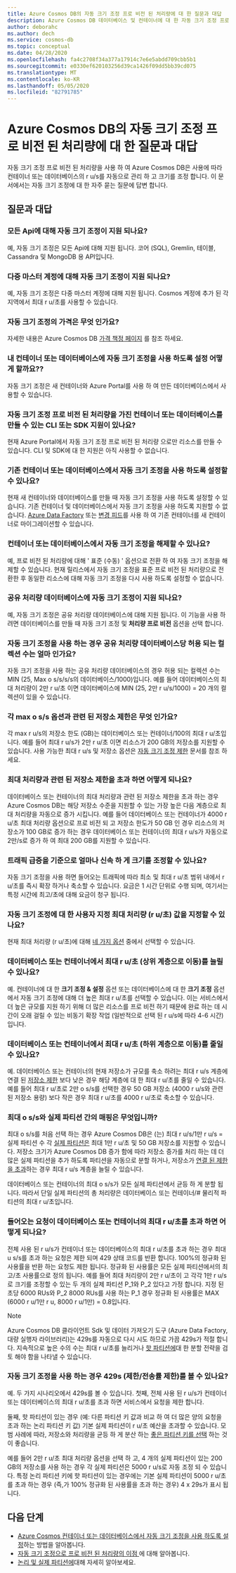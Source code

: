 ```yaml
---
title: Azure Cosmos DB의 자동 크기 조정 프로 비전 된 처리량에 대 한 질문과 대답
description: Azure Cosmos DB 데이터베이스 및 컨테이너에 대 한 자동 크기 조정 프로 비전 된 처리량에 대 한 질문과 대답
author: deborahc
ms.author: dech
ms.service: cosmos-db
ms.topic: conceptual
ms.date: 04/28/2020
ms.openlocfilehash: fa4c2708f34a377a17914c7e6e5abdd709cbb5b1
ms.sourcegitcommit: e0330ef620103256d39ca1426f09dd5bb39cd075
ms.translationtype: MT
ms.contentlocale: ko-KR
ms.lasthandoff: 05/05/2020
ms.locfileid: "82791785"
---
```

# <a name="frequently-asked-questions-about-autoscale-provisioned-throughput-in-azure-cosmos-db"></a>Azure Cosmos DB의 자동 크기 조정 프로 비전 된 처리량에 대 한 질문과 대답

자동 크기 조정 프로 비전 된 처리량을 사용 하 여 Azure Cosmos DB은 사용에 따라 컨테이너 또는 데이터베이스의 r u/s를 자동으로 관리 하 고 크기를 조정 합니다. 이 문서에서는 자동 크기 조정에 대 한 자주 묻는 질문에 답변 합니다.

## <a name="frequently-asked-questions"></a>질문과 대답

### <a name="is-autoscale-supported-for-all-apis"></a>모든 Api에 대해 자동 크기 조정이 지원 되나요?
예, 자동 크기 조정은 모든 Api에 대해 지원 됩니다. 코어 (SQL), Gremlin, 테이블, Cassandra 및 MongoDB 용 API입니다.

### <a name="is-autoscale-supported-for-multi-master-accounts"></a>다중 마스터 계정에 대해 자동 크기 조정이 지원 되나요?
예, 자동 크기 조정은 다중 마스터 계정에 대해 지원 됩니다. Cosmos 계정에 추가 된 각 지역에서 최대 r u/초를 사용할 수 있습니다. 

### <a name="what-is-the-pricing-for-autoscale-"></a>자동 크기 조정의 가격은 무엇 인가요?
자세한 내용은 Azure Cosmos DB [가격 책정 페이지](https://azure.microsoft.com/pricing/details/cosmos-db/) 를 참조 하세요. 

### <a name="how-do-i-enable-autoscale-for-my-containers-or-databases"></a>내 컨테이너 또는 데이터베이스에 자동 크기 조정을 사용 하도록 설정 어떻게 할까요??
자동 크기 조정은 새 컨테이너와 Azure Portal를 사용 하 여 만든 데이터베이스에서 사용할 수 있습니다.

### <a name="is-there-cli-or-sdk-support-to-create-containers-or-databases-with-autoscale-provisioned-throughput"></a>자동 크기 조정 프로 비전 된 처리량을 가진 컨테이너 또는 데이터베이스를 만들 수 있는 CLI 또는 SDK 지원이 있나요?
현재 Azure Portal에서 자동 크기 조정 프로 비전 된 처리량 으로만 리소스를 만들 수 있습니다. CLI 및 SDK에 대 한 지원은 아직 사용할 수 없습니다.

### <a name="can-i-enable-autoscale-on-an-existing-container-or-a-database"></a>기존 컨테이너 또는 데이터베이스에서 자동 크기 조정을 사용 하도록 설정할 수 있나요?
현재 새 컨테이너와 데이터베이스를 만들 때 자동 크기 조정을 사용 하도록 설정할 수 있습니다. 기존 컨테이너 및 데이터베이스에서 자동 크기 조정을 사용 하도록 지원할 수 없습니다. [Azure Data Factory](../data-factory/connector-azure-cosmos-db.md) 또는 [변경 피드](change-feed.md)를 사용 하 여 기존 컨테이너를 새 컨테이너로 마이그레이션할 수 있습니다. 

### <a name="can-i-turn-off-autoscale-on-a-container-or-database"></a>컨테이너 또는 데이터베이스에서 자동 크기 조정을 해제할 수 있나요?
예, 프로 비전 된 처리량에 대해 ' 표준 (수동) ' 옵션으로 전환 하 여 자동 크기 조정을 해제할 수 있습니다. 현재 릴리스에서 자동 크기 조정을 표준 프로 비전 된 처리량으로 전환한 후 동일한 리소스에 대해 자동 크기 조정을 다시 사용 하도록 설정할 수 없습니다. 

### <a name="is-autoscale-supported-for-shared-throughput-databases"></a>공유 처리량 데이터베이스에 자동 크기 조정이 지원 되나요?
예, 자동 크기 조정은 공유 처리량 데이터베이스에 대해 지원 됩니다. 이 기능을 사용 하려면 데이터베이스를 만들 때 자동 크기 조정 및 **처리량 프로 비전** 옵션을 선택 합니다. 

### <a name="what-is-the-number-of-allowed-collections-per-shared-throughput-database-when-autoscale-is-enabled"></a>자동 크기 조정을 사용 하는 경우 공유 처리량 데이터베이스당 허용 되는 컬렉션 수는 얼마 인가요?
자동 크기 조정을 사용 하는 공유 처리량 데이터베이스의 경우 허용 되는 컬렉션 수는 MIN (25, Max o s/s/s/s의 데이터베이스/1000)입니다. 예를 들어 데이터베이스의 최대 처리량이 2만 r u/초 이면 데이터베이스에 MIN (25, 2만 r u/s/1000) = 20 개의 컬렉션이 있을 수 있습니다. 


### <a name="what-is-the-storage-limit-associated-with-each-max-rus-option"></a>각 max o s/s 옵션과 관련 된 저장소 제한은 무엇 인가요?  
각 max r u/s의 저장소 한도 (GB)는 데이터베이스 또는 컨테이너/100의 최대 r u/초입니다. 예를 들어 최대 r u/s가 2만 r u/초 이면 리소스가 200 GB의 저장소를 지원할 수 있습니다. 사용 가능한 최대 r u/s 및 저장소 옵션은 [자동 크기 조정 제한](provision-throughput-autoscale.md#autoscale-limits) 문서를 참조 하세요. 

### <a name="what-happens-if-i-exceed-the-storage-limit-associated-with-my-max-throughput"></a>최대 처리량과 관련 된 저장소 제한을 초과 하면 어떻게 되나요?
데이터베이스 또는 컨테이너의 최대 처리량과 관련 된 저장소 제한을 초과 하는 경우 Azure Cosmos DB는 해당 저장소 수준을 지원할 수 있는 가장 높은 다음 계층으로 최대 처리량을 자동으로 증가 시킵니다. 예를 들어 데이터베이스 또는 컨테이너가 4000 r u/초 최대 처리량 옵션으로 프로 비전 되 고 저장소 한도가 50 GB 인 경우 리소스의 저장소가 100 GB로 증가 하는 경우 데이터베이스 또는 컨테이너의 최대 r u/s가 자동으로 2만/s로 증가 하 여 최대 200 GB를 지원할 수 있습니다. 

### <a name="how-quickly-will-autoscale-up-and-down-based-on-spikes-in-traffic"></a>트래픽 급증을 기준으로 얼마나 신속 하 게 크기를 조정할 수 있나요?
자동 크기 조정을 사용 하면 들어오는 트래픽에 따라 최소 및 최대 r u/초 범위 내에서 r u/초를 즉시 확장 하거나 축소할 수 있습니다. 요금은 1 시간 단위로 수행 되며, 여기서는 특정 시간에 최고/초에 대해 요금이 청구 됩니다.

### <a name="can-i-specify-a-custom-max-throughput-rus-value-for-autoscale"></a>자동 크기 조정에 대 한 사용자 지정 최대 처리량 (r u/초) 값을 지정할 수 있나요?
현재 최대 처리량 (r u/초)에 대해 [네 가지 옵션](provision-throughput-autoscale.md#autoscale-limits) 중에서 선택할 수 있습니다.

### <a name="can-i-increase-the-max-rus-move-to-a-higher-tier-on-the-database-or-container"></a>데이터베이스 또는 컨테이너에서 최대 r u/초 (상위 계층으로 이동)를 늘릴 수 있나요? 
예. 컨테이너에 대 한 **크기 조정 & 설정** 옵션 또는 데이터베이스에 대 한 **크기 조정** 옵션에서 자동 크기 조정에 대해 더 높은 최대 r u/초를 선택할 수 있습니다. 이는 서비스에서 더 높은 규모를 지원 하기 위해 더 많은 리소스를 프로 비전 하기 때문에 완료 하는 데 시간이 오래 걸릴 수 있는 비동기 확장 작업 (일반적으로 선택 된 r u/s에 따라 4-6 시간)입니다. 

### <a name="can-i-reduce-the-max-rus-move-to-a-lower-tier-on-the-database-or-container"></a>데이터베이스 또는 컨테이너에서 최대 r u/초 (하위 계층으로 이동)를 줄일 수 있나요?
예. 데이터베이스 또는 컨테이너의 현재 저장소가 규모를 축소 하려는 최대 r u/s 계층에 연결 된 [저장소 제한](#what-is-the-storage-limit-associated-with-each-max-rus-option) 보다 낮은 경우 해당 계층에 대 한 최대 r u/초를 줄일 수 있습니다. 예를 들어 최대 r u/초로 2만 o s/s를 선택한 경우 50 GB 저장소 (4000 r u/s와 관련 된 저장소 용량) 보다 작은 경우 최대 r u/초를 4000 r u/초로 축소할 수 있습니다.

### <a name="what-is-the-mapping-between-the-max-rus-and-physical-partitions"></a>최대 o s/s와 실제 파티션 간의 매핑은 무엇입니까?
최대 o s/s를 처음 선택 하는 경우 Azure Cosmos DB은 (는) 최대 r u/s/1만 r u/s = 실제 파티션 수 각 [실제 파티션은](partition-data.md#physical-partitions) 최대 1만 r u/초 및 50 GB 저장소를 지원할 수 있습니다. 저장소 크기가 Azure Cosmos DB 증가 함에 따라 저장소 증가를 처리 하는 데 더 많은 실제 파티션을 추가 하도록 파티션을 자동으로 분할 하거나, 저장소가 [연결 된 제한을 초과](#what-is-the-storage-limit-associated-with-each-max-rus-option)하는 경우 최대 r u/s 계층을 늘릴 수 있습니다. 

데이터베이스 또는 컨테이너의 최대 o s/s가 모든 실제 파티션에서 균등 하 게 분할 됩니다. 따라서 단일 실제 파티션의 총 처리량은 데이터베이스 또는 컨테이너/# 물리적 파티션의 최대 r u/초입니다. 

### <a name="what-happens-if-incoming-requests-exceed-the-max-rus-of-the-database-or-container"></a>들어오는 요청이 데이터베이스 또는 컨테이너의 최대 r u/초를 초과 하면 어떻게 되나요?
전체 사용 된 r u/s가 컨테이너 또는 데이터베이스의 최대 r u/초를 초과 하는 경우 최대 u s/s를 초과 하는 요청은 제한 되며 429 상태 코드를 반환 합니다. 100%의 정규화 된 사용률을 반환 하는 요청도 제한 됩니다. 정규화 된 사용률은 모든 실제 파티션에서의 최고/초 사용률으로 정의 됩니다. 예를 들어 최대 처리량이 2만 r u/초이 고 각각 1만 r u/s로 크기를 조정할 수 있는 두 개의 실제 파티션 P_1와 P_2 있다고 가정 합니다. 지정 된 초당 6000 RUs와 P_2 8000 RUs를 사용 하는 P_1 경우 정규화 된 사용률은 MAX (6000 r u/1만 r u, 8000 r u/1만) = 0.8입니다.

> [!NOTE]
> Azure Cosmos DB 클라이언트 Sdk 및 데이터 가져오기 도구 (Azure Data Factory, 대량 실행자 라이브러리)는 429s를 자동으로 다시 시도 하므로 가끔 429s가 적절 합니다. 지속적으로 높은 수의 수는 최대 r u/초를 늘리거나 [핫 파티션에](#autoscale-rate-limiting)대 한 분할 전략을 검토 해야 함을 나타낼 수 있습니다.

### <a name="is-it-still-possible-to-see-429s-throttlingrate-limiting-when-autoscale-is-enabled"></a><a id="autoscale-rate-limiting"></a>자동 크기 조정을 사용 하는 경우 429s (제한/전송률 제한)를 볼 수 있나요? 
예. 두 가지 시나리오에서 429s를 볼 수 있습니다. 첫째, 전체 사용 된 r u/s가 컨테이너 또는 데이터베이스의 최대 r u/초를 초과 하면 서비스에서 요청을 제한 합니다. 

둘째, 핫 파티션이 있는 경우 (예: 다른 파티션 키 값과 비교 하 여 더 많은 양의 요청을 초과 하는 논리 파티션 키 값) 기본 실제 파티션이 r u/초 예산을 초과할 수 있습니다. 모범 사례에 따라, 저장소와 처리량을 균등 하 게 분산 하는 [좋은 파티션 키를 선택](partitioning-overview.md#choose-partitionkey) 하는 것이 좋습니다. 

예를 들어 2만 r u/초 최대 처리량 옵션을 선택 하 고, 4 개의 실제 파티션이 있는 200 GB의 저장소를 사용 하는 경우 각 실제 파티션은 5000 r u/s로 자동 조정 되 수 있습니다. 특정 논리 파티션 키에 핫 파티션이 있는 경우에는 기본 실제 파티션이 5000 r u/초를 초과 하는 경우 (즉,가 100% 정규화 된 사용률을 초과 하는 경우) 4 x 29s가 표시 됩니다.

## <a name="next-steps"></a>다음 단계

* [Azure Cosmos 컨테이너 또는 데이터베이스에서 자동 크기 조정을 사용 하도록 설정](provision-throughput-autoscale.md#create-db-container-autoscale)하는 방법을 알아봅니다.
* [자동 크기 조정으로 프로 비전 된 처리량의 이점 ](provision-throughput-autoscale.md#autoscale-benefits)에 대해 알아봅니다.
* [논리 및 실제 파티션에](partition-data.md)대해 자세히 알아보세요.
